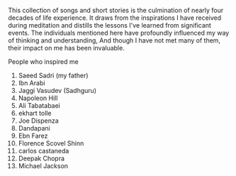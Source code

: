 This collection of songs and short stories is the culmination of nearly four decades of life experience.
It draws from the inspirations I have received during meditation and distills the lessons I've learned from significant events.
The individuals mentioned here have profoundly influenced my way of thinking and understanding, 
And though I have not met many of them, their impact on me has been invaluable.

People who inspired me 

1. Saeed Sadri (my father)
2. Ibn Arabi
3. Jaggi Vasudev (Sadhguru)
4. Napoleon Hill
5. Ali Tabatabaei
6. ekhart tolle
7. Joe Dispenza
8. Dandapani 
9. Ebn Farez
10. Florence Scovel Shinn
11. carlos castaneda
12. Deepak Chopra
13. Michael Jackson
